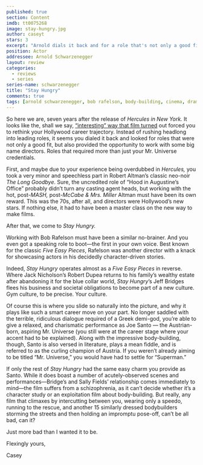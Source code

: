 ```yaml
---
published: true
section: Content
imdb: tt0075268
image: stay-hungry.jpg
author: caseyt
stars: 3
excerpt: "Arnold dials it back and for a role that's not only a good fit, but also provides the opportunity to work with a big name director, requiring more than just his Mr. Universe credentials."
position: Actor
addressee: Arnold Schwarzenegger
layout: review
categories: 
  - reviews
  - series
series-name: schwarzenegger
title: "Stay Hungry"
comments: true
tags: [arnold schwarzenegger, bob rafelson, body-building, cinema, drama, Early Arnold, Jeff Bridges, Letters, sally field, seventies]
---
```

<p>So here we are, seven years after the release of <em>Hercules in New York.</em> It looks like the, shall we say, <a href="/content/2012/11/6/hercules-in-new-york.html">&ldquo;interesting&rdquo; way that film turned</a> out forced you to rethink your Hollywood career trajectory. Instead of rushing headlong into leading roles, it seems you dialed it back and looked for roles that were not only a good fit, but also provided the opportunity to work with some big name directors. Roles that required more than just your Mr. Universe credentials.</p>
<p>First, and maybe due to your experience being overdubbed in <em>Hercules, </em>you took a very minor and speechless part in Robert Altman&rsquo;s classic neo-noir <em>The Long Goodbye</em>. Sure, the uncredited role of &ldquo;Hood in Augustine&#8217;s Office&rdquo; probably didn&rsquo;t turn any casting agent heads, but working with the hot, post-<em>MASH,</em> post-<em>McCabe &amp; Mrs. Miller</em> Altman must have been its own reward. This was the 70s, after all, and directors were Hollywood&rsquo;s new stars. If nothing else, it had to have been a master class on the new way to make films.</p>
<p>After that, we come to <em>Stay Hungry.</em></p>
<p>Working with Bob Rafelson must have been a similar no-brainer. And you even got a speaking role to boot&mdash;the first in your own voice. Best known for the classic <em>Five Easy Pieces</em>, Rafelson was another director with a knack for showcasing actors in his decidedly character-driven stories.&nbsp;</p>
<p>Indeed, <em>Stay Hungry </em>operates almost as a <em>Five Easy Pieces</em> in reverse. Where Jack Nicholson&rsquo;s Robert Dupea returns to his family&rsquo;s wealthy estate after abandoning it for the blue collar world, <em>Stay Hungry</em>&rsquo;s Jeff Bridges flees his business and societal obligations to become part of a new culture. Gym culture, to be precise. Your culture.</p>
<p>Of course this is where you slide so naturally into the picture, and why it plays like such a smart career move on your part. No longer saddled with the terrible, ridiculous dialogue required of a Greek demi-god, you&rsquo;re able to give a relaxed, and charismatic performance as Joe Santo &mdash; the Austrian-born, aspiring Mr. Universe (you still were at the career stage where your accent had to be explained). Along with the impressive body-building, though, Santo is also versed in literature, plays a mean fiddle, and is referred to as the curling champion of Austria. If you weren&rsquo;t already aiming to be titled &ldquo;Mr. Universe,&rdquo; you would have had to settle for &ldquo;Superman.&rdquo;</p>
<p>If only the rest of <em>Stay Hungry</em> had the same easy charm you provide as Santo. While it does boast a number of acutely-observed scenes and performances&mdash;Bridge&rsquo;s and Sally Fields&rsquo; relationship comes immediately to mind&mdash;the film suffers from a schizophrenia, as it can&rsquo;t decide whether it&rsquo;s a character study or an exploitation film about body-building. But really, any film that climaxes by intercutting between you, wearing only a speedo, running to the rescue, and another 15 similarly dressed bodybuilders storming the streets and then holding an impromptu pose-off, can&rsquo;t be all bad, can it?</p>
<p>Just more bad than I wanted it to be.</p>
<p>Flexingly yours,&nbsp;</p>
<p>Casey</p>